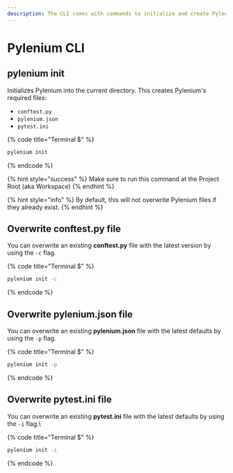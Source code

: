 ```yaml
---
description: The CLI comes with commands to initialize and create Pylenium files, and more.
---
```


# Pylenium CLI

## pylenium init

Initializes Pylenium into the current directory. This creates Pylenium's required files:

* `conftest.py`
* `pylenium.json`
* `pytest.ini`

{% code title="Terminal $" %}
```bash
pylenium init
```
{% endcode %}

{% hint style="success" %}
Make sure to run this command at the Project Root (aka Workspace)
{% endhint %}

{% hint style="info" %}
By default, this will not overwrite Pylenium files if they already exist.
{% endhint %}

## Overwrite conftest.py file

You can overwrite an existing **conftest.py** file with the latest version by using the `-c` flag.

{% code title="Terminal $" %}
```bash
pylenium init -c
```
{% endcode %}

## Overwrite pylenium.json file

You can overwrite an existing **pylenium.json** file with the latest defaults by using the `-p` flag.

{% code title="Terminal $" %}
```bash
pylenium init -p
```
{% endcode %}

## Overwrite pytest.ini file

You can overwrite an existing **pytest.ini** file with the latest defaults by using the `-i` flag.\\

{% code title="Terminal $" %}
```bash
pylenium init -i
```
{% endcode %}
